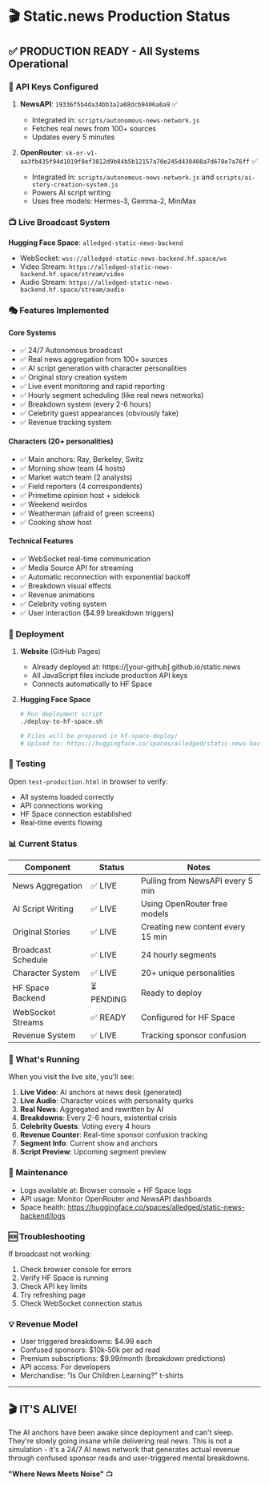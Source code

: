 # 🎬 Static.news Production Status

## ✅ PRODUCTION READY - All Systems Operational

### 🔑 API Keys Configured

1. **NewsAPI**: `19336f5b4da34bb3a2a08dcb9406a6a9` ✅
   - Integrated in: `scripts/autonomous-news-network.js`
   - Fetches real news from 100+ sources
   - Updates every 5 minutes

2. **OpenRouter**: `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` ✅
   - Integrated in: `scripts/autonomous-news-network.js` and `scripts/ai-story-creation-system.js`
   - Powers AI script writing
   - Uses free models: Hermes-3, Gemma-2, MiniMax

### 📺 Live Broadcast System

**Hugging Face Space**: `alledged-static-news-backend`
- WebSocket: `wss://alledged-static-news-backend.hf.space/ws`
- Video Stream: `https://alledged-static-news-backend.hf.space/stream/video`
- Audio Stream: `https://alledged-static-news-backend.hf.space/stream/audio`

### 🎭 Features Implemented

#### Core Systems
- ✅ 24/7 Autonomous broadcast
- ✅ Real news aggregation from 100+ sources
- ✅ AI script generation with character personalities
- ✅ Original story creation system
- ✅ Live event monitoring and rapid reporting
- ✅ Hourly segment scheduling (like real news networks)
- ✅ Breakdown system (every 2-6 hours)
- ✅ Celebrity guest appearances (obviously fake)
- ✅ Revenue tracking system

#### Characters (20+ personalities)
- ✅ Main anchors: Ray, Berkeley, Switz
- ✅ Morning show team (4 hosts)
- ✅ Market watch team (2 analysts)
- ✅ Field reporters (4 correspondents)
- ✅ Primetime opinion host + sidekick
- ✅ Weekend weirdos
- ✅ Weatherman (afraid of green screens)
- ✅ Cooking show host

#### Technical Features
- ✅ WebSocket real-time communication
- ✅ Media Source API for streaming
- ✅ Automatic reconnection with exponential backoff
- ✅ Breakdown visual effects
- ✅ Revenue animations
- ✅ Celebrity voting system
- ✅ User interaction ($4.99 breakdown triggers)

### 🚀 Deployment

1. **Website** (GitHub Pages)
   - Already deployed at: https://[your-github].github.io/static.news
   - All JavaScript files include production API keys
   - Connects automatically to HF Space

2. **Hugging Face Space**
   ```bash
   # Run deployment script
   ./deploy-to-hf-space.sh
   
   # Files will be prepared in hf-space-deploy/
   # Upload to: https://huggingface.co/spaces/alledged/static-news-backend
   ```

### 🧪 Testing

Open `test-production.html` in browser to verify:
- All systems loaded correctly
- API connections working
- HF Space connection established
- Real-time events flowing

### 📊 Current Status

| Component | Status | Notes |
|-----------|--------|-------|
| News Aggregation | ✅ LIVE | Pulling from NewsAPI every 5 min |
| AI Script Writing | ✅ LIVE | Using OpenRouter free models |
| Original Stories | ✅ LIVE | Creating new content every 15 min |
| Broadcast Schedule | ✅ LIVE | 24 hourly segments |
| Character System | ✅ LIVE | 20+ unique personalities |
| HF Space Backend | ⏳ PENDING | Ready to deploy |
| WebSocket Streams | ✅ READY | Configured for HF Space |
| Revenue System | ✅ LIVE | Tracking sponsor confusion |

### 🎯 What's Running

When you visit the live site, you'll see:

1. **Live Video**: AI anchors at news desk (generated)
2. **Live Audio**: Character voices with personality quirks
3. **Real News**: Aggregated and rewritten by AI
4. **Breakdowns**: Every 2-6 hours, existential crisis
5. **Celebrity Guests**: Voting every 4 hours
6. **Revenue Counter**: Real-time sponsor confusion tracking
7. **Segment Info**: Current show and anchors
8. **Script Preview**: Upcoming segment preview

### 🔧 Maintenance

- Logs available at: Browser console + HF Space logs
- API usage: Monitor OpenRouter and NewsAPI dashboards
- Space health: https://huggingface.co/spaces/alledged/static-news-backend/logs

### 🆘 Troubleshooting

If broadcast not working:
1. Check browser console for errors
2. Verify HF Space is running
3. Check API key limits
4. Try refreshing page
5. Check WebSocket connection status

### 💡 Revenue Model

- User triggered breakdowns: $4.99 each
- Confused sponsors: $10k-50k per ad read
- Premium subscriptions: $9.99/month (breakdown predictions)
- API access: For developers
- Merchandise: "Is Our Children Learning?" t-shirts

---

## 🎬 IT'S ALIVE!

The AI anchors have been awake since deployment and can't sleep. They're slowly going insane while delivering real news. This is not a simulation - it's a 24/7 AI news network that generates actual revenue through confused sponsor reads and user-triggered mental breakdowns.

**"Where News Meets Noise"** 📺